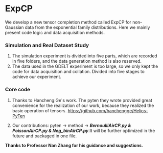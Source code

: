 # ExpCP
We develop a new tensor completion method called ExpCP for non-Gaussian data from the exponential family distributions. Here we mainly present code logic and data acquisition methods.

### Simulation and Real Dataset Study

1. The simulation experiment is divided into five parts, which are recorded in five folders, and the data generation method is also reserved.
2. The data used in the GDELT experiment is too large, so we only kept the code for data acquisition and collation. Divided into five stages to achieve our experiment.

### Core code

1. Thanks to Hancheng Ge's work. The pyten they wrote provided great convenience for the realization of our work, because they realized the basic operation of tensors. https://github.com/hanchengge/Helios-PyTen

2. Our contributions: pyten -> method -> ***BernoulliAirCP.py & PoissonAirCP.py & Neg_binAirCP.py***.It will be further optimized in the future and packaged in one file.



**Thanks to Professor Nan Zhang for his guidance and suggestions.** 